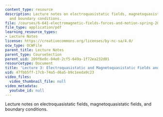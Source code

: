 ```yaml
---
content_type: resource
description: Lecture notes on electroquasistatic fields, magnetoquasistatic fields,
  and boundary conditions.
file: /courses/6-641-electromagnetic-fields-forces-and-motion-spring-2005/47fbb5ff17cb74a5d6a5b9c1eeda9c23_lecture3.pdf
file_type: application/pdf
learning_resource_types:
- Lecture Notes
license: https://creativecommons.org/licenses/by-nc-sa/4.0/
ocw_type: OCWFile
parent_title: Lecture Notes
parent_type: CourseSection
parent_uid: 209f6e0c-04e0-2cf5-649a-1f72ea232d01
resourcetype: Document
title: 'Lecture 3: Electroquasistatic and Magnetoquasistatic Fields and Boundary Conditions'
uid: 47fbb5ff-17cb-74a5-d6a5-b9c1eeda9c23
video_files:
  video_thumbnail_file: null
video_metadata:
  youtube_id: null
---
```

Lecture notes on electroquasistatic fields, magnetoquasistatic fields, and boundary conditions.